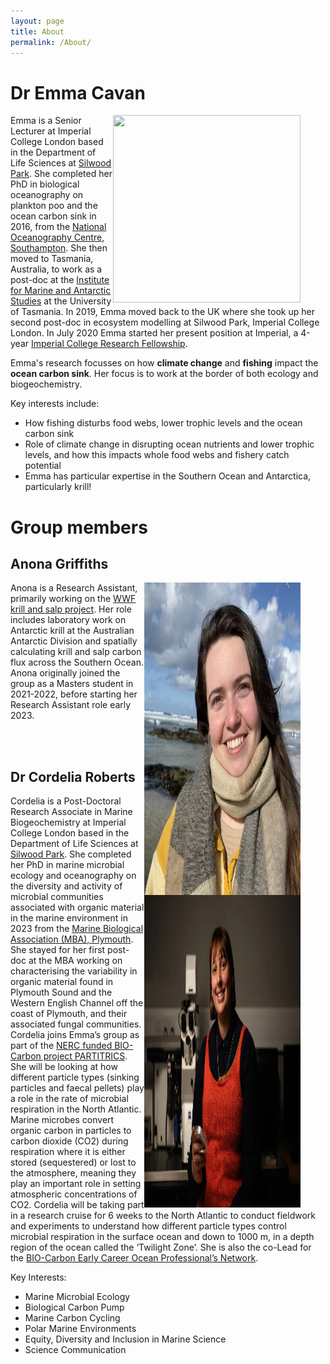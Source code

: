 ```yaml
---
layout: page
title: About
permalink: /About/
---
```


# Dr Emma Cavan

<figure>
    <img src="/Images/profile_pic.jpg" style="float: right;" width = "300" height = "300" alt="" >
</figure>

Emma is a Senior Lecturer at Imperial College London based in the Department of Life Sciences at [Silwood Park](https://www.imperial.ac.uk/silwood-park/). She completed her PhD in biological oceanography on plankton poo and the ocean carbon sink in 2016, from the [National Oceanography Centre, Southampton](https://www.noc.ac.uk). She then moved to Tasmania, Australia, to work as a post-doc at the [Institute for Marine and Antarctic Studies](https://www.imas.utas.edu.au) at the University of Tasmania. In 2019, Emma moved back to the UK where she took up her second post-doc in ecosystem modelling at Silwood Park, Imperial College London. In July 2020 Emma started her present position at Imperial, a 4-year [Imperial College Research Fellowship](http://127.0.0.1:4000/Research/).

Emma's research focusses on how **climate change** and **fishing** impact the **ocean carbon sink**. Her focus is to work at the border of both ecology and biogeochemistry.  
  
  Key interests include:

- How fishing disturbs food webs, lower trophic levels and the ocean carbon sink 
- Role of climate change in disrupting ocean nutrients and lower trophic levels, and how this impacts whole food webs and fishery catch potential
- Emma has particular expertise in the Southern Ocean and Antarctica, particularly krill!



# Group members

## Anona Griffiths

<figure>
<img src="/Images/Anona_profile.png" style="float: right;" width = "250" height = "500" alt="" >
</figure>

Anona is a Research Assistant, primarily working on the [WWF krill and salp project](https://e-cavan.github.io/Research/). Her role includes laboratory work on Antarctic krill at the Australian Antarctic Division and spatially calculating krill and salp carbon flux across the Southern Ocean. Anona originally joined the group as a Masters student in 2021-2022, before starting her Research Assistant role early 2023.

<br>
<br>


## Dr Cordelia Roberts

<figure>
<img src="/Images/RS5277_Cordelia-Roberts-2-alt-1536x1024.jpg" style="float: right;" width = "250" height = "500" alt="" >
</figure>

Cordelia is a Post-Doctoral Research Associate in Marine Biogeochemistry at Imperial College London based in the Department of Life Sciences at [Silwood Park](https://www.imperial.ac.uk/silwood-park/). She completed her PhD in marine microbial ecology and oceanography on the diversity and activity of microbial communities associated with organic material in the marine environment in 2023 from the [Marine Biological Association (MBA), Plymouth](https://www.mba.ac.uk/). She stayed for her first post-doc at the MBA working on characterising the variability in organic material found in Plymouth Sound and the Western English Channel off the coast of Plymouth, and their associated fungal communities. 
Cordelia joins Emma’s group as part of the [NERC funded BIO-Carbon project PARTITRICS](https://bio-carbon.ac.uk/). She will be looking at how different particle types (sinking particles and faecal pellets) play a role in the rate of microbial respiration in the North Atlantic. Marine microbes convert organic carbon in particles to carbon dioxide (CO2) during respiration where it is either stored (sequestered) or lost to the atmosphere, meaning they play an important role in setting atmospheric concentrations of CO2.  Cordelia will be taking part in a research cruise for 6 weeks to the North Atlantic to conduct fieldwork and experiments to understand how different particle types control microbial respiration in the surface ocean and down to 1000 m, in a depth region of the ocean called the ‘Twilight Zone’. She is also the co-Lead for the [BIO-Carbon Early Career Ocean Professional’s Network](https://bio-carbon.ac.uk/early-career). 

  Key Interests: 

- Marine Microbial Ecology
- Biological Carbon Pump
- Marine Carbon Cycling
- Polar Marine Environments
- Equity, Diversity and Inclusion in Marine Science
- Science Communication 
